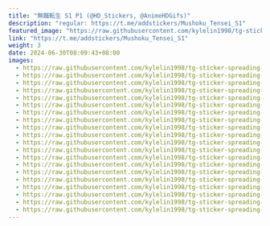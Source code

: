 ```yaml
---
title: "無職転生 S1 P1 (@HD_Stickers, @AnimeHDGifs)"
description: "regular: https://t.me/addstickers/Mushoku_Tensei_S1"
featured_image: "https://raw.githubusercontent.com/kylelin1998/tg-sticker-spreading-worldwide-images/main/img/1d6bcd5c-3591-42ad-aa43-b39a88283368.jpg"
link: "https://t.me/addstickers/Mushoku_Tensei_S1"
weight: 3
date: 2024-06-30T08:09:43+08:00
images:
  - https://raw.githubusercontent.com/kylelin1998/tg-sticker-spreading-worldwide-images/main/img/1d6bcd5c-3591-42ad-aa43-b39a88283368.jpg
  - https://raw.githubusercontent.com/kylelin1998/tg-sticker-spreading-worldwide-images/main/img/04a09eab-8b5e-49dc-b73d-81530ea34532.jpg
  - https://raw.githubusercontent.com/kylelin1998/tg-sticker-spreading-worldwide-images/main/img/1c854fff-d5f8-4294-8e42-77f7ea305796.jpg
  - https://raw.githubusercontent.com/kylelin1998/tg-sticker-spreading-worldwide-images/main/img/fdcf0d15-f055-44ee-b16d-655d110f555c.jpg
  - https://raw.githubusercontent.com/kylelin1998/tg-sticker-spreading-worldwide-images/main/img/f6f12f7d-4248-441b-b81a-64048877e448.jpg
  - https://raw.githubusercontent.com/kylelin1998/tg-sticker-spreading-worldwide-images/main/img/67907a65-a1f8-4a00-a3cd-0fc44ff69102.jpg
  - https://raw.githubusercontent.com/kylelin1998/tg-sticker-spreading-worldwide-images/main/img/4f05a9e3-b153-4b53-9b69-cd2e310f83c9.jpg
  - https://raw.githubusercontent.com/kylelin1998/tg-sticker-spreading-worldwide-images/main/img/fc9454e6-3e34-43fc-8ade-53f54a32a067.jpg
  - https://raw.githubusercontent.com/kylelin1998/tg-sticker-spreading-worldwide-images/main/img/3200f33a-63af-4cd7-b46f-00d2727b7aee.jpg
  - https://raw.githubusercontent.com/kylelin1998/tg-sticker-spreading-worldwide-images/main/img/47840151-8aac-41f0-8883-ed76aac69c9c.jpg
  - https://raw.githubusercontent.com/kylelin1998/tg-sticker-spreading-worldwide-images/main/img/f4ee2ea4-8887-49d1-96d6-1b248b70c066.jpg
  - https://raw.githubusercontent.com/kylelin1998/tg-sticker-spreading-worldwide-images/main/img/7728f7d2-70c1-4713-8dc1-6b486344a44b.jpg
  - https://raw.githubusercontent.com/kylelin1998/tg-sticker-spreading-worldwide-images/main/img/4f64a7ba-480c-418d-a83a-589e3561ee70.jpg
  - https://raw.githubusercontent.com/kylelin1998/tg-sticker-spreading-worldwide-images/main/img/a8c45b11-1141-400a-961f-fa2fbea9e20f.jpg
  - https://raw.githubusercontent.com/kylelin1998/tg-sticker-spreading-worldwide-images/main/img/ac2eca8f-db53-4f78-89f1-eb3645ece8d6.jpg
  - https://raw.githubusercontent.com/kylelin1998/tg-sticker-spreading-worldwide-images/main/img/0471958a-91a6-4b58-83a2-af9c327df1eb.jpg
  - https://raw.githubusercontent.com/kylelin1998/tg-sticker-spreading-worldwide-images/main/img/1b98f2cd-c270-4501-a438-1ea4d84ff08e.jpg
  - https://raw.githubusercontent.com/kylelin1998/tg-sticker-spreading-worldwide-images/main/img/e9017eeb-ece7-4071-a2ae-8472dd2a6343.jpg
  - https://raw.githubusercontent.com/kylelin1998/tg-sticker-spreading-worldwide-images/main/img/d2b8c206-3fd8-4896-a0eb-686cbd411526.jpg
  - https://raw.githubusercontent.com/kylelin1998/tg-sticker-spreading-worldwide-images/main/img/bf04682c-3934-4928-85e8-2bac928e5b98.jpg
---
```

